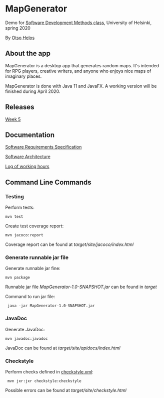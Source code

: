 # MapGenerator

Demo for [Software Development Methods class](https://github.com/mluukkai/ohjelmistotekniikka-kevat-2020), University of Helsinki, spring 2020

By [Otso Helos](https://github.com/otsohelos)


## About the app

MapGenerator is a desktop app that generates random maps. It's intended for RPG players, creative writers, and anyone who enjoys nice maps of imaginary places.

MapGenerator is done with Java 11 and JavaFX. A working version will be finished during April 2020.


## Releases

[Week 5](https://github.com/otsohelos/ot_harjoitustyo/releases/tag/v1.0)


## Documentation

[Software Requirements Specification](https://github.com/otsohelos/ot_harjoitustyo/blob/master/MapGenerator/documentation/Software%20Requirements%20Specification.md)

[Software Architecture](https://github.com/otsohelos/ot_harjoitustyo/blob/master/MapGenerator/documentation/architecture.md)

[Log of working hours](https://github.com/otsohelos/ot_harjoitustyo/blob/master/MapGenerator/documentation/WorkHoursLog.md)

## Command Line Commands

### Testing

Perform tests:

```
mvn test
```

Create test coverage report:

```
mvn jacoco:report
```

Coverage report can be found at _target/site/jacoco/index.html_

### Generate runnable jar file

Generate runnable jar fine:

```
mvn package
```

Runnable jar file _MapGenerator-1.0-SNAPSHOT.jar_ can be found in _target_

Command to run jar file:

```
 java -jar MapGenerator-1.0-SNAPSHOT.jar
```

### JavaDoc

Generate JavaDoc:

```
mvn javadoc:javadoc
```

JavaDoc can be found at _target/site/apidocs/index.html_

### Checkstyle

Perform checks defined in [checkstyle.xml](https://github.com/otsohelos/ot_harjoitustyo/blob/master/MapGenerator/checkstyle.xml):

```
 mvn jxr:jxr checkstyle:checkstyle
```

Possible errors can be found at _target/site/checkstyle.html_

